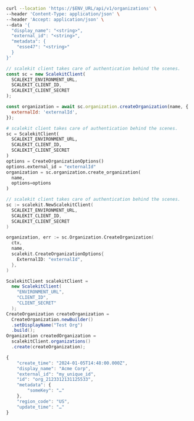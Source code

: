<CodeWithHeader method="post" endpoint="/api/v1/organizations">
<Tabs groupId="tech-stack" querystring>
<TabItem value="curl" label="cURL">

```bash showLineNumbers
curl --location 'https://$ENV_URL/api/v1/organizations' \
--header 'Content-Type: application/json' \
--header 'Accept: application/json' \
--data '{
  "display_name": "<string>",
  "external_id": "<string>",
  "metadata": {
    "esse47": "<string>"
  }
}'
```

</TabItem>
<TabItem value="nodejs" label="Node.js">

```js showLineNumbers
// scalekit client takes care of authentication behind the scenes.
const sc = new ScalekitClient(
  SCALEKIT_ENVIRONMENT_URL,
  SCALEKIT_CLIENT_ID,
  SCALEKIT_CLIENT_SECRET
);

const organization = await sc.organization.createOrganization(name, {
  externalId: 'externalId',
});
```

</TabItem>
<TabItem value="py" label="Python">

```python showLineNumbers
# scalekit client takes care of authentication behind the scenes.
sc = ScalekitClient(
  SCALEKIT_ENVIRONMENT_URL,
  SCALEKIT_CLIENT_ID,
  SCALEKIT_CLIENT_SECRET
)
options = CreateOrganizationOptions()
options.external_id = "externalId"
organization = sc.organization.create_organization(
  name,
  options=options
)
```

</TabItem>
<TabItem value="golang" label="Go">

```go showLineNumbers
// scalekit client takes care of authentication behind the scenes.
sc := scalekit.NewScalekitClient(
  SCALEKIT_ENVIRONMENT_URL,
  SCALEKIT_CLIENT_ID,
  SCALEKIT_CLIENT_SECRET
)

organization, err := sc.Organization.CreateOrganization(
  ctx,
  name,
  scalekit.CreateOrganizationOptions{
    ExternalID: "externalId",
  },
)
```

</TabItem>

<TabItem value="java" label="Java">

```java showLineNumbers
ScalekitClient scalekitClient =
  new ScalekitClient(
    "ENVIRONMENT_URL",
    "CLIENT_ID",
    "CLIENT_SECRET"
  );
CreateOrganization createOrganization =
  CreateOrganization.newBuilder()
  .setDisplayName("Test Org")
  .build();
Organization createdOrganization =
  scalekitClient.organizations()
  .create(createOrganization);
```

</TabItem>
</Tabs>
</CodeWithHeader>
<CodeWithHeader title="Response">

```js
{
    "create_time": "2024-01-05T14:48:00.000Z",
    "display_name": "Acme Corp",
    "external_id": "my_unique_id",
    "id": "org_2123312131125533",
    "metadata": {
        "someKey": "…"
    },
    "region_code": "US",
    "update_time": "…"
}
```

</CodeWithHeader>
